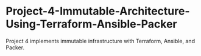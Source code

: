 # Project-4-Immutable-Architecture-Using-Terraform-Ansible-Packer
Project 4 implements immutable infrastructure with Terraform, Ansible, and Packer.

